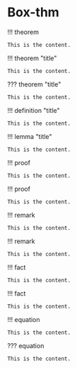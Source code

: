 # Box-thm

!!! theorem

    This is the content.

!!! theorem "title"

    This is the content.

??? theorem "title"

    This is the content.

!!! definition "title"

    This is the content.

!!! lemma "title"

    This is the content.

!!! proof

    This is the content.

!!! proof

    This is the content.

!!! remark

    This is the content.

!!! remark

    This is the content.

!!! fact

    This is the content.

!!! fact

    This is the content.

!!! equation

    This is the content.

??? equation

    This is the content.
